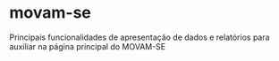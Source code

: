 # movam-se
Principais funcionalidades de apresentação de dados e relatórios para auxiliar na página principal do MOVAM-SE
